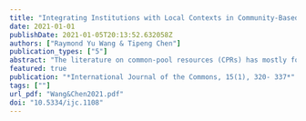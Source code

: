 ```yaml
---
title: "Integrating Institutions with Local Contexts in Community-Based Irrigation Governance: A Qualitative Systematic Review of Variables, Combinations, and Effects"
date: 2021-01-01
publishDate: 2021-01-05T20:13:52.632058Z
authors: ["Raymond Yu Wang & Tipeng Chen"]
publication_types: ["5"]
abstract: "The literature on common-pool resources (CPRs) has mostly focused on institutional conditions for successful governance of the commons. However, many scholars have emphasized that the explanatory power of institutional variables per se is limited and that institutions should not be isolated from the context in which they operate. Consequently, the success of CPR governance requires a more nuanced understanding of specific combinations of institutions in a specific social-ecological context. Using community-based irrigation systems as an example, this paper examines how combinations of institutions and contexts affect irrigation governance based on a qualitative systematic review of 83 English language peer-reviewed articles published since 1990. The review firstly summarizes the basic characteristics, main research subjects, and development trends in the literature on community-based irrigation governance. Then, revealing the specific effects of major combinations of institutional variables and contextual variables on the performance of irrigation governance, the review suggests that (a) the congruence of institutional arrangements with attributes of actors (e.g., group size, group heterogeneity, and social capital), (b) the specific combination of institutions and contexts of resource system and related ecosystems (e.g., hydrology, soil, and agriculture), and (c) the market incentives (e.g., irrigation systems’ spatial proximity to markets) associating with formal governance organizations, are important for improving irrigation governance performance. The main findings not only reveal existing gaps in understanding how institutions and contexts interact in community-based irrigation governance, but also indicate potential pathways to theoretical construction in complex CPR systems by further exploring the relationships between institutions and the contexts in which they operate."
featured: true
publication: "*International Journal of the Commons, 15(1), 320- 337*"
tags: [""]
url_pdf: "Wang&Chen2021.pdf"
doi: "10.5334/ijc.1108"
---
```

  
  
